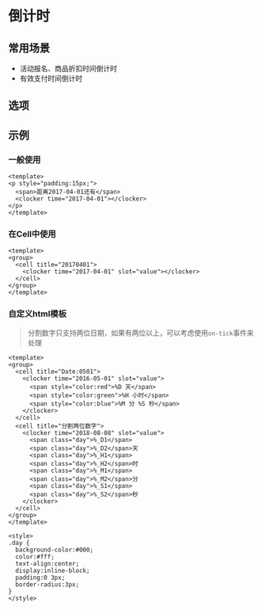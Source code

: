 # 倒计时

## 常用场景

+ 活动报名、商品折扣时间倒计时
+ 有效支付时间倒计时

## 选项



## 示例

### 一般使用

``` vux height=60 components=Clocker
<template>
<p style="padding:15px;">
  <span>距离2017-04-01还有</span>
  <clocker time="2017-04-01"></clocker>
</p>
</template>
```

### 在Cell中使用

``` vux height=65 components=Clocker,Group,Cell
<template>
<group>
  <cell title="20170401">
    <clocker time="2017-04-01" slot="value"></clocker>
  </cell>
</group>
</template>
```
### 自定义html模板

> 分割数字只支持两位日期，如果有两位以上，可以考虑使用`on-tick`事件来处理

``` vux height=120 components=Clocker,Group,Cell
<template>
<group>
  <cell title="Date:0501">
    <clocker time="2016-05-01" slot="value">
      <span style="color:red">%D 天</span>
      <span style="color:green">%H 小时</span>
      <span style="color:blue">%M 分 %S 秒</span>
    </clocker>
  </cell>
  <cell title="分割两位数字">
    <clocker time="2018-08-08" slot="value">
      <span class="day">%_D1</span>
      <span class="day">%_D2</span>天
      <span class="day">%_H1</span>
      <span class="day">%_H2</span>时
      <span class="day">%_M1</span>
      <span class="day">%_M2</span>分
      <span class="day">%_S1</span>
      <span class="day">%_S2</span>秒
    </clocker>
  </cell>
</group>
</template>

<style>
.day {
  background-color:#000;
  color:#fff;
  text-align:center;
  display:inline-block;
  padding:0 3px;
  border-radius:3px;
}
</style>
```

